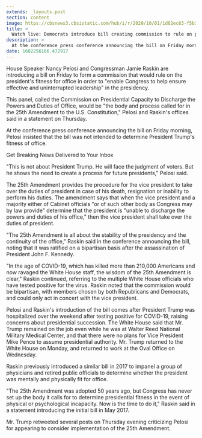```yaml
--- 
extends: _layouts.post 
section: content 
image: https://cbsnews3.cbsistatic.com/hub/i/r/2020/10/01/1d62ec63-f5b3-4f46-9045-9e12fc7b3fa0/thumbnail/1200x630/7d496a6e217d9f9863e3f32d057f0ffc/gettyimages-1228826100.jpg 
title: > 
  Watch live: Democrats introduce bill creating commission to rule on president's fitness for office 
description: > 
  At the conference press conference announcing the bill on Friday morning, Pelosi insisted that the bill was not intended to determine President Trump's fitness of office.Get Breaking News Delivered to Your Inbox"This is not about President Trump.Raskin noted that the commission would be bipartisan, with members chosen by both Republicans and Democrats, and could only act in concert with the vice president."The 25th Amendment was adopted 50 years ago, but Congress has never set up the body it calls for to determine presidential fitness in the event of physical or psychological incapacity.Mr. Trump retweeted several posts on Thursday evening criticizing Pelosi for appearing to consider implementation of the 25th Amendment. 
date: 1602256166.472917 
--- 
```

House Speaker Nancy Pelosi and Congressman Jamie Raskin are introducing a bill on Friday to form a commission that would rule on the president's fitness for office in order to "enable Congress to help ensure effective and uninterrupted leadership" in the presidency.

This panel, called the Commission on Presidential Capacity to Discharge the Powers and Duties of Office, would be "the body and process called for in the 25th Amendment to the U.S. Constitution," Pelosi and Raskin's offices said in a statement on Thursday.

At the conference press conference announcing the bill on Friday morning, Pelosi insisted that the bill was not intended to determine President Trump's fitness of office.

Get Breaking News Delivered to Your Inbox

"This is not about President Trump. He will face the judgment of voters. But he shows the need to create a process for future presidents," Pelosi said.

The 25th Amendment provides the procedure for the vice president to take over the duties of president in case of his death, resignation or inability to perform his duties. The amendment says that when the vice president and a majority either of Cabinet officials "or of such other body as Congress may by law provide" determine that the president is "unable to discharge the powers and duties of his office," then the vice president shall take over the duties of president.

"The 25th Amendment is all about the stability of the presidency and the continuity of the office," Raskin said in the conference announcing the bill, noting that it was ratified on a bipartisan basis after the assassination of President John F. Kennedy.

"In the age of COVID-19, which has killed more than 210,000 Americans and now ravaged the White House staff, the wisdom of the 25th Amendment is clear," Raskin continued, referring to the multiple White House officials who have tested positive for the virus. Raskin noted that the commission would be bipartisan, with members chosen by both Republicans and Democrats, and could only act in concert with the vice president.

Pelosi and Raskin's introduction of the bill comes after President Trump was hospitalized over the weekend after testing positive for COVID-19, raising concerns about presidential succession. The White House said that Mr. Trump remained on the job even while he was at Walter Reed National Military Medical Center, and that there were no plans for Vice President Mike Pence to assume presidential authority. Mr. Trump returned to the White House on Monday, and returned to work at the Oval Office on Wednesday.

Raskin previously introduced a similar bill in 2017 to impanel a group of physicians and retired public officials to determine whether the president was mentally and physically fit for office.

"The 25th Amendment was adopted 50 years ago, but Congress has never set up the body it calls for to determine presidential fitness in the event of physical or psychological incapacity. Now is the time to do it," Raskin said in a statement introducing the initial bill in May 2017.

Mr. Trump retweeted several posts on Thursday evening criticizing Pelosi for appearing to consider implementation of the 25th Amendment.
